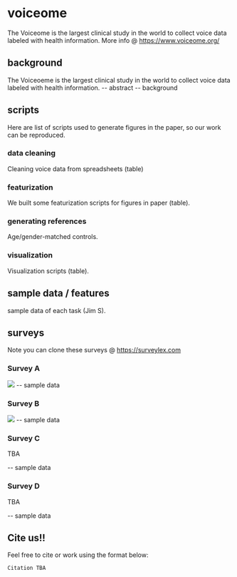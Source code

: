 # voiceome
The Voiceome is the largest clinical study in the world to collect voice data labeled with health information. More info @ https://www.voiceome.org/

## background
The Voiceoeme is the largest clinical study in the world to collect voice data labeled with health information.
-- abstract 
-- background 

## scripts
Here are list of scripts used to generate figures in the paper, so our work can be reproduced.
### data cleaning
Cleaning voice data from spreadsheets (table)
### featurization
We built some featurization scripts for figures in paper (table).
### generating references 
Age/gender-matched controls.
### visualization
Visualization scripts (table).

## sample data / features 
sample data of each task (Jim S).

## surveys 
Note you can clone these surveys @ https://surveylex.com

### Survey A
![](https://github.com/jim-schwoebel/voiceome/blob/main/assets/images/A/A.gif)
-- sample data
### Survey B
![](https://github.com/jim-schwoebel/voiceome/blob/main/assets/images/B/B.gif)
-- sample data 

### Survey C
TBA

-- sample data 
### Survey D
TBA 

-- sample data 

## Cite us!!
Feel free to cite or work using the format below:
```
Citation TBA
```
